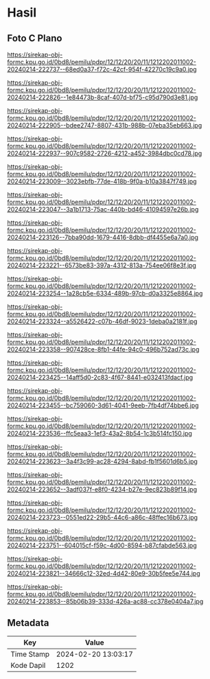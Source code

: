 # Hasil

## Foto C Plano

https://sirekap-obj-formc.kpu.go.id/0bd8/pemilu/pdpr/12/12/20/20/11/1212202011002-20240214-222737--68ed0a37-f72c-42cf-954f-42270c19c9a0.jpg

https://sirekap-obj-formc.kpu.go.id/0bd8/pemilu/pdpr/12/12/20/20/11/1212202011002-20240214-222826--1e84473b-8caf-407d-bf75-c95d790d3e81.jpg

https://sirekap-obj-formc.kpu.go.id/0bd8/pemilu/pdpr/12/12/20/20/11/1212202011002-20240214-222905--bdee2747-8807-431b-988b-07eba35eb663.jpg

https://sirekap-obj-formc.kpu.go.id/0bd8/pemilu/pdpr/12/12/20/20/11/1212202011002-20240214-222937--907c9582-2726-4212-a452-3984dbc0cd78.jpg

https://sirekap-obj-formc.kpu.go.id/0bd8/pemilu/pdpr/12/12/20/20/11/1212202011002-20240214-223009--3023ebfb-77de-418b-9f0a-b10a3847f749.jpg

https://sirekap-obj-formc.kpu.go.id/0bd8/pemilu/pdpr/12/12/20/20/11/1212202011002-20240214-223047--3a1b1713-75ac-440b-bd46-41094597e26b.jpg

https://sirekap-obj-formc.kpu.go.id/0bd8/pemilu/pdpr/12/12/20/20/11/1212202011002-20240214-223126--7bba90dd-1679-4416-8dbb-df4455e6a7a0.jpg

https://sirekap-obj-formc.kpu.go.id/0bd8/pemilu/pdpr/12/12/20/20/11/1212202011002-20240214-223221--6573be83-397a-4312-813a-754ee06f8e3f.jpg

https://sirekap-obj-formc.kpu.go.id/0bd8/pemilu/pdpr/12/12/20/20/11/1212202011002-20240214-223254--1a28cb5e-6334-489b-97cb-d0a3325e8864.jpg

https://sirekap-obj-formc.kpu.go.id/0bd8/pemilu/pdpr/12/12/20/20/11/1212202011002-20240214-223324--a5526422-c07b-46df-9023-1deba0a2181f.jpg

https://sirekap-obj-formc.kpu.go.id/0bd8/pemilu/pdpr/12/12/20/20/11/1212202011002-20240214-223358--907428ce-8fb1-44fe-94c0-496b752ad73c.jpg

https://sirekap-obj-formc.kpu.go.id/0bd8/pemilu/pdpr/12/12/20/20/11/1212202011002-20240214-223425--14aff5d0-2c83-4f67-8441-e032413fdacf.jpg

https://sirekap-obj-formc.kpu.go.id/0bd8/pemilu/pdpr/12/12/20/20/11/1212202011002-20240214-223455--bc759060-3d61-4041-9eeb-7fb4df74bbe6.jpg

https://sirekap-obj-formc.kpu.go.id/0bd8/pemilu/pdpr/12/12/20/20/11/1212202011002-20240214-223536--ffc5eaa3-1ef3-43a2-8b54-1c3b514fc150.jpg

https://sirekap-obj-formc.kpu.go.id/0bd8/pemilu/pdpr/12/12/20/20/11/1212202011002-20240214-223623--3a4f3c99-ac28-4294-8abd-fb1f5601d6b5.jpg

https://sirekap-obj-formc.kpu.go.id/0bd8/pemilu/pdpr/12/12/20/20/11/1212202011002-20240214-223652--3adf037f-e8f0-4234-b27e-9ec823b89f14.jpg

https://sirekap-obj-formc.kpu.go.id/0bd8/pemilu/pdpr/12/12/20/20/11/1212202011002-20240214-223723--0551ed22-29b5-44c6-a86c-48ffec16b673.jpg

https://sirekap-obj-formc.kpu.go.id/0bd8/pemilu/pdpr/12/12/20/20/11/1212202011002-20240214-223751--604015cf-f59c-4d00-8594-b87cfabde563.jpg

https://sirekap-obj-formc.kpu.go.id/0bd8/pemilu/pdpr/12/12/20/20/11/1212202011002-20240214-223821--34666c12-32ed-4d42-80e9-30b5fee5e744.jpg

https://sirekap-obj-formc.kpu.go.id/0bd8/pemilu/pdpr/12/12/20/20/11/1212202011002-20240214-223853--85b06b39-333d-426a-ac88-cc378e0404a7.jpg


## Metadata

| Key        | Value               |
| ---------- | ------------------- |
| Time Stamp | 2024-02-20 13:03:17 |
| Kode Dapil | 1202                |




